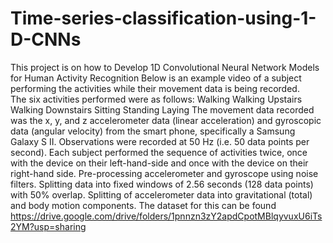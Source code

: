 # Time-series-classification-using-1-D-CNNs
  This project is on how to Develop 1D Convolutional Neural Network Models for Human Activity Recognition  Below is an example video of a subject performing the activities while their movement data is being recorded.  
  The six activities performed were as follows:  Walking Walking Upstairs Walking Downstairs Sitting Standing Laying  The movement data recorded was the x, y, and z accelerometer data (linear acceleration) and gyroscopic data (angular velocity) from the smart phone, specifically a Samsung Galaxy S II. 
  Observations were recorded at 50 Hz (i.e. 50 data points per second). Each subject performed the sequence of activities twice, once with the device on their left-hand-side and once with the device on their right-hand side.  Pre-processing accelerometer and gyroscope using noise filters. 
  Splitting data into fixed windows of 2.56 seconds (128 data points) with 50% overlap. Splitting of accelerometer data into gravitational (total) and body motion components.
  The dataset for this can be found https://drive.google.com/drive/folders/1pnnzn3zY2apdCpotMBlqyvuxU6iTs2YM?usp=sharing
